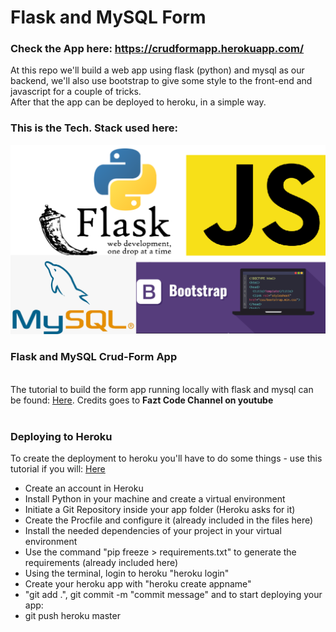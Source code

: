 # Flask and MySQL Form
### Check the App here: https://crudformapp.herokuapp.com/
At this repo we'll build a web app using flask (python) and mysql as our backend, we'll also use bootstrap to give some style to the front-end and javascript for a couple of tricks. <br>
After that the app can be deployed to heroku, in a simple way.

### This is the Tech. Stack used here:
<img src="stackflaskmysql.png">


### Flask and MySQL Crud-Form App
<br> The tutorial to build the form app running locally with flask and mysql can be found: [Here](https://www.youtube.com/watch?v=IgCfZkR8wME). Credits goes to <b>Fazt Code Channel on youtube</b>
<br><br>

### Deploying to Heroku
To create the deployment to heroku you'll have to do some things - use this tutorial if you will: [Here](https://www.youtube.com/watch?v=JBGC9Dp9cXI) <br>
<ul>
  <li>Create an account in Heroku</li>
  <li>Install Python in your machine and create a virtual environment</li>
  <li>Initiate a Git Repository inside your app folder (Heroku asks for it)</li>
  <li>Create the Procfile and configure it (already included in the files here)</li>
  <li>Install the needed dependencies of your project in your virtual environment</li>
  <li>Use the command "pip freeze > requirements.txt" to generate the requirements (already included here)</li>
  <li>Using the terminal, login to heroku "heroku login"</li>
  <li>Create your heroku app with "heroku create appname"</li>
  <li>"git add .", git commit -m "commit message" and to start deploying your app:</li>
  <li>git push heroku master</li>
  

